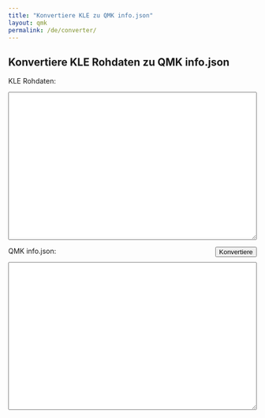 ```yaml
---
title: "Konvertiere KLE zu QMK info.json"
layout: qmk
permalink: /de/converter/
---
```


## Konvertiere KLE Rohdaten zu QMK info.json

<label>KLE Rohdaten:</label>
<textarea id="input"></textarea>
<button id="submit">Konvertiere</button>
<label>QMK info.json:</label>
<textarea id="output"></textarea>

<style>
button {
    float: right;
}
textarea {
    width: 100%;
    height: 300px;
}
</style>

<script src="https://code.jquery.com/jquery-3.2.1.min.js"></script>

<script>
$("#submit").on("click", function() {
    $.ajax({
        'type': 'POST',
        'url': "https://compile.clueboard.co/v1/converters/kle",
        'contentType': 'application/json',
        'data': JSON.stringify({raw: $("#input").val()}),
        'dataType': 'text',
        'success': function(d) {
            console.log(d);
          $("#output").val(d);
        }
    });
});
</script>
